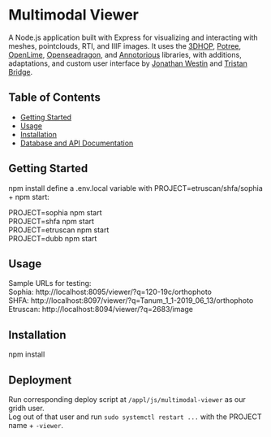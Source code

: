 # Multimodal Viewer
A Node.js application built with Express for visualizing and interacting with meshes, pointclouds, RTI, and IIIF images. It uses the <a href="https://3dhop.net">3DHOP</a>, <a href="https://github.com/potree/potree">Potree</a>, <a href="https://github.com/cnr-isti-vclab/openlime">OpenLime</a>, <a href="https://openseadragon.github.io">Openseadragon</a>, and <a href="https://annotorious.github.io">Annotorious</a> libraries, with additions, adaptations, and custom user interface by <a href="mailto:jonathan.westin@lir.gu.se">Jonathan Westin</a> and <a href="mailto:tristan.bridge@lir.gu.se">Tristan Bridge</a>.



## Table of Contents
- [Getting Started](#getting-started)
- [Usage](#usage)
- [Installation](#installation)
- [Database and API Documentation](#database-and-api-documentation)

## Getting Started

npm install
define a .env.local variable with PROJECT=etruscan/shfa/sophia + npm start:  

PROJECT=sophia npm start  
PROJECT=shfa npm start  
PROJECT=etruscan npm start  
PROJECT=dubb npm start  

## Usage

Sample URLs for testing:  
Sophia: http://localhost:8095/viewer/?q=120-19c/orthophoto   
SHFA: http://localhost:8097/viewer/?q=Tanum_1_1-2019_06_13/orthophoto  
Etruscan: http://localhost:8094/viewer/?q=2683/image  

## Installation

npm install

## Deployment

Run corresponding deploy script at `/appl/js/multimodal-viewer` as our gridh user.<br> 
Log out of that user and run `sudo systemctl restart ...` with the PROJECT name + `-viewer`.
